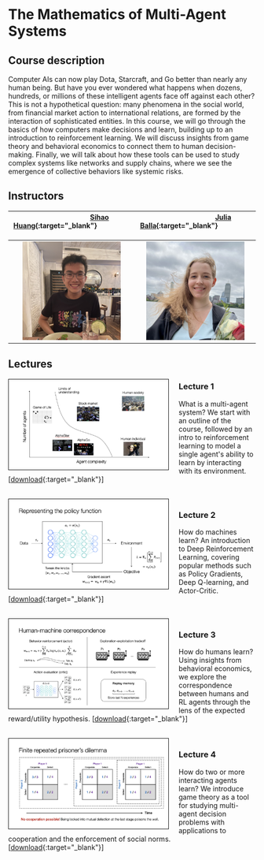 # The Mathematics of Multi-Agent Systems

## Course description

Computer AIs can now play Dota, Starcraft, and Go better than nearly any human being. But have you ever wondered what happens when dozens, hundreds, or millions of these intelligent agents face off against each other? This is not a hypothetical question: many phenomena in the social world, from financial market action to international relations, are formed by the interaction of sophisticated entities. In this course, we will go through the basics of how computers make decisions and learn, building up to an introduction to reinforcement learning. We will discuss insights from game theory and behavioral economics to connect them to human decision-making. Finally, we will talk about how these tools can be used to study complex systems like networks and supply chains, where we see the emergence of collective behaviors like systemic risks.

## Instructors

<style>
    table {
        width: 100%;
    }
</style>


&nbsp; &nbsp; &nbsp; &nbsp; &nbsp; &nbsp; &nbsp; &nbsp; &nbsp; &nbsp; &nbsp; &nbsp; &nbsp; &nbsp; &nbsp; [Sihao Huang](https://www.sihaohuang.com){:target="_blank"} &nbsp; &nbsp; &nbsp; &nbsp; &nbsp; &nbsp; &nbsp; &nbsp; &nbsp; &nbsp; &nbsp; &nbsp; &nbsp; &nbsp; &nbsp;|  &nbsp; &nbsp; &nbsp; &nbsp; &nbsp; &nbsp; &nbsp; &nbsp; &nbsp; &nbsp; &nbsp; &nbsp; &nbsp; &nbsp; &nbsp; [Julia Balla](https://julballa.github.io){:target="_blank"}   &nbsp; &nbsp; &nbsp; &nbsp; &nbsp; &nbsp; &nbsp; &nbsp; &nbsp; &nbsp; &nbsp; &nbsp; &nbsp; &nbsp; &nbsp;
:-------------------------:|:-------------------------:
<img src="/images/sihao.jpg" width="200" style="float: center"/> |  <img src="/images/julia.jpg" width="200" style="float: center"/>


## Lectures 

<div class="imageContainer">
<img src="/images/lec1.png" alt="lec1" width="325" style="float: left; margin: 0 20px 0 0; border-width: 1px; 
            border-color: $border-color; 
            border-style: solid;"/>
</div>

### Lecture 1 
What is a multi-agent system? We start with an outline of the course, followed by an intro to reinforcement learning to model a single agent's ability to learn by interacting with its environment.
[[download](/files/lecture1_intro.pdf){:target="_blank"}]

<br />

<div class="imageContainer">
<img src="/images/lec2.png" alt="lec2" width="325" style="float: left; margin: 0 20px 0 0; border-width: 1px; 
            border-color: $border-color; 
            border-style: solid;"/>
</div>

### Lecture 2 
How do machines learn? An introduction to Deep Reinforcement Learning, covering popular methods such as Policy Gradients, Deep Q-learning, and Actor-Critic.
[[download](/files/lecture2_machine_learning.pdf){:target="_blank"}]

<br />


<div class="imageContainer">
<img src="/images/lec3.png" alt="lec2" width="325" style="float: left; margin: 0 20px 0 0; border-width: 1px; 
            border-color: $border-color; 
            border-style: solid;"/>
</div>

### Lecture 3
How do humans learn? Using insights from behavioral economics, we explore the correspondence between humans and RL agents through the lens of the expected reward/utility hypothesis. 
[[download](/files/lecture3_people_learning.pdf){:target="_blank"}]

<br />

<div class="imageContainer">
<img src="/images/lec4.png" alt="lec2" width="325" style="float: left; margin: 0 20px 0 0; border-width: 1px; 
            border-color: $border-color; 
            border-style: solid;"/>
</div>

### Lecture 4
How do two or more interacting agents learn? We introduce game theory as a tool for studying multi-agent decision problems with applications to cooperation and the enforcement of social norms.
[[download](/files/lecture4_multi_agent_systems.pdf){:target="_blank"}]
